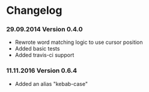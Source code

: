 # Changelog

### 29.09.2014 Version 0.4.0
* Rewrote word matching logic to use cursor position
* Added basic tests
* Added travis-ci support

### 11.11.2016 Version 0.6.4
* Added an alias "kebab-case"
